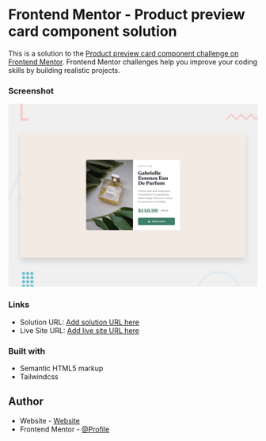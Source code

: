 # Frontend Mentor - Product preview card component solution

This is a solution to the [Product preview card component challenge on Frontend Mentor](https://www.frontendmentor.io/challenges/product-preview-card-component-GO7UmttRfa). Frontend Mentor challenges help you improve your coding skills by building realistic projects.

### Screenshot

![](./design/desktop-preview.jpg)

### Links

- Solution URL: [Add solution URL here](https://www.frontendmentor.io/solutions/tailwind-product-component-93JipHdRa1)
- Live Site URL: [Add live site URL here](https://yuriy-prok.github.io/product-preview-card-component/)

### Built with

- Semantic HTML5 markup
- Tailwindcss

## Author

- Website - [Website](https://github.com/yuriy-prok)
- Frontend Mentor - [@Profile](https://www.frontendmentor.io/profile/yuriyprok)
